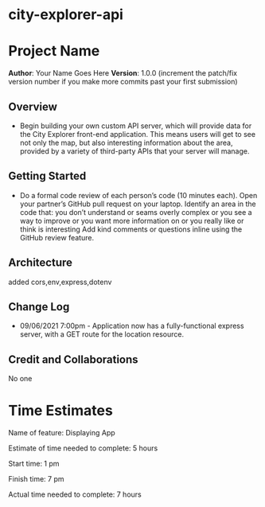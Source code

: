 # city-explorer-api

# Project Name

**Author**: Your Name Goes Here
**Version**: 1.0.0 (increment the patch/fix version number if you make more commits past your first submission)

## Overview

- Begin building your own custom API server, which will provide data for the City Explorer front-end application. This means users will get to see not only the map, but also interesting information about the area, provided by a variety of third-party APIs that your server will manage.

## Getting Started

- Do a formal code review of each person’s code (10 minutes each).
  Open your partner’s GitHub pull request on your laptop.
  Identify an area in the code that:
  you don’t understand
  or seams overly complex
  or you see a way to improve
  or you want more information on
  or you really like or think is interesting
  Add kind comments or questions inline using the GitHub review feature.

## Architecture

added cors,env,express,dotenv

## Change Log

- 09/06/2021 7:00pm - Application now has a fully-functional express server, with a GET route for the location resource.

## Credit and Collaborations

No one

# Time Estimates

Name of feature: Displaying App

Estimate of time needed to complete: 5 hours

Start time: 1 pm

Finish time: 7 pm

Actual time needed to complete: 7 hours
